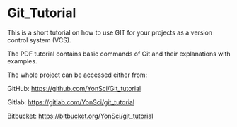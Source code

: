# Git_Tutorial  

This is a short tutorial on how to use GIT for your projects as a version control system (VCS). 

The PDF tutorial contains basic commands of Git and their explanations with examples.

The whole project can be accessed either from:

GitHub: <https://github.com/YonSci/Git_tutorial>

Gitlab: <https://gitlab.com/YonSci/git_tutorial>

Bitbucket: <https://bitbucket.org/YonSci/git_tutorial>





